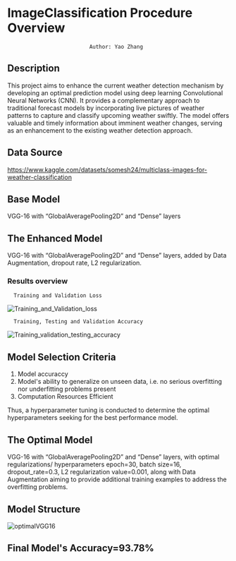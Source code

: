 # ImageClassification Procedure Overview
                              Author: Yao Zhang
                              
## Description
This project aims to enhance the current weather detection mechanism by developing an optimal prediction model using deep learning Convolutional Neural Networks (CNN). It provides a complementary approach to traditional forecast models by incorporating live pictures of weather patterns to capture and classify upcoming weather swiftly. The model offers valuable and timely information about imminent weather changes, serving as an enhancement to the existing weather detection approach.

## Data Source
https://www.kaggle.com/datasets/somesh24/multiclass-images-for-weather-classification

## Base Model
VGG-16 with “GlobalAveragePooling2D” and “Dense” layers

## The Enhanced Model
VGG-16 with “GlobalAveragePooling2D” and “Dense” layers,  added by Data Augmentation, dropout rate, L2 regularization.

### Results overview

      Training and Validation Loss
![Training_and_Validation_loss](https://github.com/hiontastic/ImageClassification/assets/129336225/9c99123c-6c96-45d5-a861-03a483fa191e)
      
      
      Training, Testing and Validation Accuracy
![Training_validation_testing_accuracy](https://github.com/hiontastic/ImageClassification/assets/129336225/aa572ab3-7e54-4570-a34e-4a74ac550048)


## Model Selection Criteria
1. Model accuraccy
2. Model's ability to generalize on unseen data, i.e. no serious overfitting nor underfitting problems present
3. Computation Resources Efficient

Thus, a hyperparameter tuning is conducted to determine the optimal hyperparameters seeking for the best performance model.  

## The Optimal Model
VGG-16 with “GlobalAveragePooling2D” and “Dense” layers, with optimal regularizations/ hyperparameters epoch=30, batch size=16, dropout_rate=0.3, L2 regularization value=0.001, along with Data Augmentation aiming to provide additional training examples to address the overfitting problems.

## Model Structure
![optimalVGG16](https://github.com/hiontastic/ImageClassification/assets/129336225/6dc33034-3109-4046-9d3f-b5a4d188d555)

## Final Model's Accuracy=93.78%

